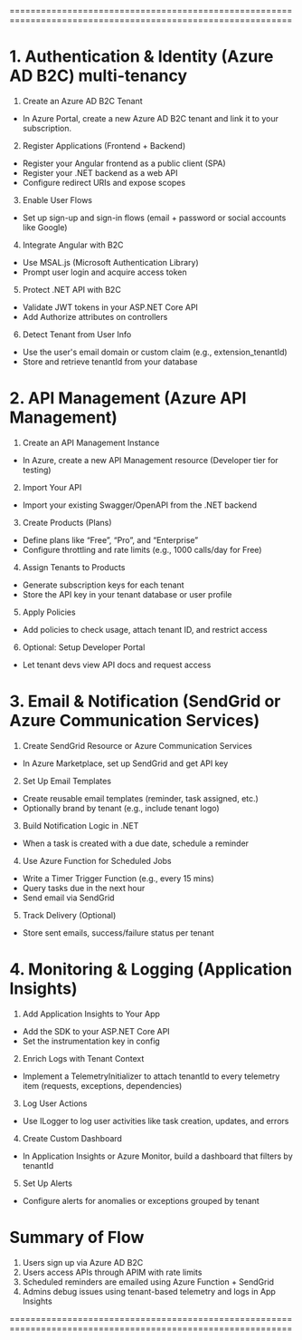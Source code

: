 ============================================================================================================

# 1. Authentication & Identity (Azure AD B2C) multi-tenancy

1. Create an Azure AD B2C Tenant

- In Azure Portal, create a new Azure AD B2C tenant and link it to your subscription.

2. Register Applications (Frontend + Backend)

- Register your Angular frontend as a public client (SPA)
- Register your .NET backend as a web API
- Configure redirect URIs and expose scopes

3. Enable User Flows

- Set up sign-up and sign-in flows (email + password or social accounts like Google)

4. Integrate Angular with B2C

- Use MSAL.js (Microsoft Authentication Library)
- Prompt user login and acquire access token

5. Protect .NET API with B2C

- Validate JWT tokens in your ASP.NET Core API
- Add Authorize attributes on controllers

6. Detect Tenant from User Info

- Use the user's email domain or custom claim (e.g., extension_tenantId)
- Store and retrieve tenantId from your database

# 2. API Management (Azure API Management)

1. Create an API Management Instance

- In Azure, create a new API Management resource (Developer tier for testing)

2. Import Your API

- Import your existing Swagger/OpenAPI from the .NET backend

3. Create Products (Plans)

- Define plans like “Free”, “Pro”, and “Enterprise”
- Configure throttling and rate limits (e.g., 1000 calls/day for Free)

4. Assign Tenants to Products

- Generate subscription keys for each tenant
- Store the API key in your tenant database or user profile

5. Apply Policies

- Add policies to check usage, attach tenant ID, and restrict access

6. Optional: Setup Developer Portal

- Let tenant devs view API docs and request access

# 3. Email & Notification (SendGrid or Azure Communication Services)

1. Create SendGrid Resource or Azure Communication Services

- In Azure Marketplace, set up SendGrid and get API key

2. Set Up Email Templates

- Create reusable email templates (reminder, task assigned, etc.)
- Optionally brand by tenant (e.g., include tenant logo)

3. Build Notification Logic in .NET

- When a task is created with a due date, schedule a reminder

4. Use Azure Function for Scheduled Jobs

- Write a Timer Trigger Function (e.g., every 15 mins)
- Query tasks due in the next hour
- Send email via SendGrid

5. Track Delivery (Optional)

- Store sent emails, success/failure status per tenant

# 4. Monitoring & Logging (Application Insights)

1. Add Application Insights to Your App

- Add the SDK to your ASP.NET Core API
- Set the instrumentation key in config

2. Enrich Logs with Tenant Context

- Implement a TelemetryInitializer to attach tenantId to every telemetry item (requests, exceptions, dependencies)

3. Log User Actions

- Use ILogger to log user activities like task creation, updates, and errors

4. Create Custom Dashboard

- In Application Insights or Azure Monitor, build a dashboard that filters by tenantId

5. Set Up Alerts

- Configure alerts for anomalies or exceptions grouped by tenant

# Summary of Flow

1. Users sign up via Azure AD B2C
2. Users access APIs through APIM with rate limits
3. Scheduled reminders are emailed using Azure Function + SendGrid
4. Admins debug issues using tenant-based telemetry and logs in App Insights

============================================================================================================
